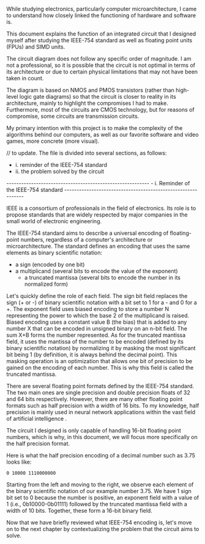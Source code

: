 While studying electronics, particularly computer microarchitecture, I came to understand how closely linked 
the functioning of hardware and software is.

This document explains the function of an integrated circuit that I designed myself after studying the IEEE-754 standard as well as 
floating point units (FPUs) and SIMD units.

The circuit diagram does not follow any specific order of magnitude.
I am not a professional, so it is possible that the circuit is not optimal in terms of its architecture or due to certain 
physical limitations that may not have been taken in count.

The diagram is based on NMOS and PMOS transistors (rather than high-level logic gate diagrams) so that the circuit is closer to reality in its 
architecture, mainly to highlight the compromises I had to make.
Furthermore, most of the circuits are CMOS technology, but for reasons of compromise, some circuits 
are transmission circuits.

My primary intention with this project is to make the complexity of the algorithms behind our computers, as well as our favorite software and video games, more concrete (more visual).

// to update.
The file is divided into several sections, as follows:
- i. reminder of the IEEE-754 standard
- ii. the problem solved by the circuit


---------------------------------------------------------- - i. Reminder of the IEEE-754 standard -------------------------------------------------------------


IEEE is a consortium of professionals in the field of electronics. 
Its role is to propose standards that are widely respected by major companies in the small world of electronic engineering.

The IEEE-754 standard aims to describe a universal encoding of floating-point numbers, regardless of a computer's architecture or microarchitecture.
The standard defines an encoding that uses the same elements as binary scientific notation:
- a sign (encoded by one bit)
- a multiplicand (several bits to encode the value of the exponent)
    - a truncated mantissa (several bits to encode the number in its normalized form)

Let's quickly define the role of each field.
The sign bit field replaces the sign (+ or -) of binary scientific notation with a bit set to 1 for a - and 0 for a +.
The exponent field uses biased encoding to store a number N representing the power to which the base 2 
of the multiplicand is raised.
Biased encoding uses a constant value B (the bias) that is added to any number X that can be encoded in unsigned binary on an n-bit field. 
The sum X+B forms the number represented.
As for the truncated mantissa field, it uses the mantissa of the number to be encoded (defined by its binary scientific notation) by 
normalizing it by masking the most significant bit being 1 (by definition, it is always behind the decimal point).
This masking operation is an optimization that allows one bit of precision to be gained on the encoding of each number.
This is why this field is called the truncated mantissa.

There are several floating point formats defined by the IEEE-754 standard.
The two main ones are single precision and double precision floats of 32 and 64 bits respectively.
However, there are many other floating point formats such as half precision with a width of 16 bits.
To my knowledge, half precision is mainly used in neural network applications within the vast field of artificial intelligence .


The circuit I designed is only capable of handling 16-bit floating point numbers, which is why, in this document, we 
will focus more specifically on the half precision format.

Here is what the half precision encoding of a decimal number such as 3.75 looks like:

    0 10000 1110000000

Starting from the left and moving to the right, we observe each element of the binary scientific notation of our example number 3.75.
We have 1 sign bit set to 0 because the number is positive, an exponent field with a value of 1 (i.e., 0b10000-0b01111) followed by 
the truncated mantissa field with a width of 10 bits.
Together, these form a 16-bit binary field.

Now that we have briefly reviewed what IEEE-754 encoding is, let's move on to the next chapter by contextualizing the problem 
that the circuit aims to solve.
